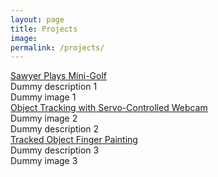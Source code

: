 ```yaml
---
layout: page
title: Projects
image:
permalink: /projects/
---
```


<!-- Mini-golf -->
<div class="project-entry">
    <a href="">
        <div class="project-title">
            Sawyer Plays Mini-Golf
        </div>
    </a>
    <div class="project-content">
        <div class="project-desc">
            Dummy description 1
        </div>
        <div class="project-img">
            Dummy image 1
        </div>
    </div>
</div>

<!-- Object Tracking -->
<div class="project-entry">
    <a href="">
        <div class="project-title">
            Object Tracking with Servo-Controlled Webcam
        </div>
    </a>
    <div class="project-content">
        <div class="project-img">
            Dummy image 2
        </div>
        <div class="project-desc">
            Dummy description 2
        </div>
    </div>
</div>

<!-- Finger Painting -->
<div class="project-entry">
    <a href="">
        <div class="project-title">
            Tracked Object Finger Painting
        </div>
    </a>
    <div class="project-content">
        <div class="project-desc">
            Dummy description 3
        </div>
        <div class="project-img">
            Dummy image 3
        </div>
    </div>
</div>
